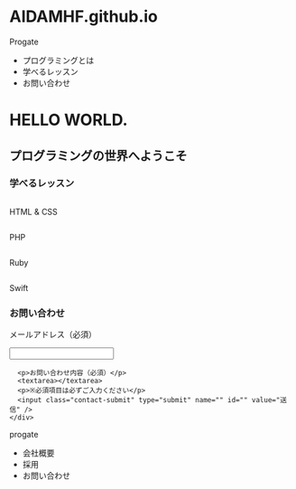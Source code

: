# AIDAMHF.github.io<!DOCTYPE html>
<html>
  <head>
    <meta charset="utf-8">
    <title>Progate</title>
    <link rel="stylesheet" href="stylesheet.css">
  </head>
  <body>
    <!-- ここからHTMLを書き始めてください -->
  <div class="header">  
    <div class="header-logo">
        Progate
      </div>
    <div class="header-list">
      <ul>
        <li>プログラミングとは</li>
        <li>学べるレッスン</li>
        <li>お問い合わせ</li>
      </ul>
    </div> 
    
  </div>  
  <div class="main">
    <div class="copy-container">
      <h1>HELLO WORLD<span>.</span></h1><h2>プログラミングの世界へようこそ</h2>
    </div>
    <div class="contents">
      <h3 class="section-title">学べるレッスン</h3>
    <div class="contents-item">
      <img src="https://s3-ap-northeast-1.amazonaws.com/progate/shared/images/lesson/html/study/html.svg" alt="" />
      <p>HTML & CSS</p>
    </div>  
     <div class="contents-item">
      <img src="https://s3-ap-northeast-1.amazonaws.com/progate/shared/images/lesson/html/study/php.svg" alt="" />
      <p>PHP</p>
    </div>  
     <div class="contents-item">
      <img src="https://s3-ap-northeast-1.amazonaws.com/progate/shared/images/lesson/html/study/ruby.svg" alt="" />
      <p>Ruby</p>
    </div>  
     <div class="contents-item">
      <img src="https://s3-ap-northeast-1.amazonaws.com/progate/shared/images/lesson/html/study/swift.svg" alt="" />
      <p>Swift</p>
     </div>  
    </div> 
    <div class="contact-form">
      <h3 class="section-title">お問い合わせ</h3>
      <p>メールアドレス（必須）</p>
      <input>
      
      <p>お問い合わせ内容（必須）</p>
      <textarea></textarea>
      <p>※必須項目は必ずご入力ください</p>
      <input class="contact-submit" type="submit" name="" id="" value="送信" />
    </div> 
  </div>  
  <div class="footer">
    <div class="footer-logo">
      progate
    </div>
    <div class="footer-list">
      <ul>
        <li>会社概要</li>
        <li>採用</li>
        <li>お問い合わせ</li>
      </ul>
    </div>
  </div>
  </body>
</html>
